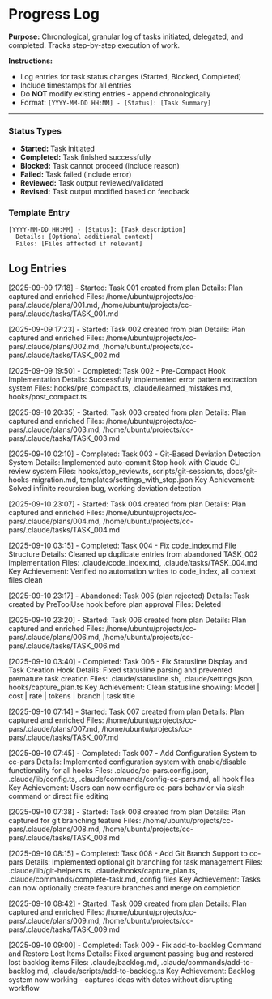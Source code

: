 # Progress Log

**Purpose:** Chronological, granular log of tasks initiated, delegated, and completed. Tracks step-by-step execution of work.

**Instructions:**
- Log entries for task status changes (Started, Blocked, Completed)
- Include timestamps for all entries
- Do **NOT** modify existing entries - append chronologically
- Format: `[YYYY-MM-DD HH:MM] - [Status]: [Task Summary]`

---
### Status Types
- **Started:** Task initiated
- **Completed:** Task finished successfully
- **Blocked:** Task cannot proceed (include reason)
- **Failed:** Task failed (include error)
- **Reviewed:** Task output reviewed/validated
- **Revised:** Task output modified based on feedback

### Template Entry
```
[YYYY-MM-DD HH:MM] - [Status]: [Task description]
  Details: [Optional additional context]
  Files: [Files affected if relevant]
```

## Log Entries
[2025-09-09 17:18] - Started: Task 001 created from plan
  Details: Plan captured and enriched
  Files: /home/ubuntu/projects/cc-pars/.claude/plans/001.md, /home/ubuntu/projects/cc-pars/.claude/tasks/TASK_001.md

[2025-09-09 17:23] - Started: Task 002 created from plan
  Details: Plan captured and enriched
  Files: /home/ubuntu/projects/cc-pars/.claude/plans/002.md, /home/ubuntu/projects/cc-pars/.claude/tasks/TASK_002.md

[2025-09-09 19:50] - Completed: Task 002 - Pre-Compact Hook Implementation
  Details: Successfully implemented error pattern extraction system
  Files: hooks/pre_compact.ts, .claude/learned_mistakes.md, hooks/post_compact.ts


[2025-09-10 20:35] - Started: Task 003 created from plan
  Details: Plan captured and enriched
  Files: /home/ubuntu/projects/cc-pars/.claude/plans/003.md, /home/ubuntu/projects/cc-pars/.claude/tasks/TASK_003.md

[2025-09-10 02:10] - Completed: Task 003 - Git-Based Deviation Detection System
  Details: Implemented auto-commit Stop hook with Claude CLI review system
  Files: hooks/stop_review.ts, scripts/git-session.ts, docs/git-hooks-migration.md, templates/settings_with_stop.json
  Key Achievement: Solved infinite recursion bug, working deviation detection

[2025-09-10 23:07] - Started: Task 004 created from plan
  Details: Plan captured and enriched
  Files: /home/ubuntu/projects/cc-pars/.claude/plans/004.md, /home/ubuntu/projects/cc-pars/.claude/tasks/TASK_004.md

[2025-09-10 03:15] - Completed: Task 004 - Fix code_index.md File Structure
  Details: Cleaned up duplicate entries from abandoned TASK_002 implementation
  Files: .claude/code_index.md, .claude/tasks/TASK_004.md
  Key Achievement: Verified no automation writes to code_index, all context files clean

[2025-09-10 23:17] - Abandoned: Task 005 (plan rejected)
  Details: Task created by PreToolUse hook before plan approval
  Files: Deleted

[2025-09-10 23:20] - Started: Task 006 created from plan
  Details: Plan captured and enriched
  Files: /home/ubuntu/projects/cc-pars/.claude/plans/006.md, /home/ubuntu/projects/cc-pars/.claude/tasks/TASK_006.md

[2025-09-10 03:40] - Completed: Task 006 - Fix Statusline Display and Task Creation Hook
  Details: Fixed statusline parsing and prevented premature task creation
  Files: .claude/statusline.sh, .claude/settings.json, hooks/capture_plan.ts
  Key Achievement: Clean statusline showing: Model | cost | rate | tokens | branch | task title

[2025-09-10 07:14] - Started: Task 007 created from plan
  Details: Plan captured and enriched
  Files: /home/ubuntu/projects/cc-pars/.claude/plans/007.md, /home/ubuntu/projects/cc-pars/.claude/tasks/TASK_007.md

[2025-09-10 07:45] - Completed: Task 007 - Add Configuration System to cc-pars
  Details: Implemented configuration system with enable/disable functionality for all hooks
  Files: .claude/cc-pars.config.json, .claude/lib/config.ts, .claude/commands/config-cc-pars.md, all hook files
  Key Achievement: Users can now configure cc-pars behavior via slash command or direct file editing

[2025-09-10 07:38] - Started: Task 008 created from plan
  Details: Plan captured for git branching feature
  Files: /home/ubuntu/projects/cc-pars/.claude/plans/008.md, /home/ubuntu/projects/cc-pars/.claude/tasks/TASK_008.md

[2025-09-10 08:15] - Completed: Task 008 - Add Git Branch Support to cc-pars
  Details: Implemented optional git branching for task management
  Files: .claude/lib/git-helpers.ts, .claude/hooks/capture_plan.ts, .claude/commands/complete-task.md, config files
  Key Achievement: Tasks can now optionally create feature branches and merge on completion

[2025-09-10 08:42] - Started: Task 009 created from plan
  Details: Plan captured and enriched
  Files: /home/ubuntu/projects/cc-pars/.claude/plans/009.md, /home/ubuntu/projects/cc-pars/.claude/tasks/TASK_009.md

[2025-09-10 09:00] - Completed: Task 009 - Fix add-to-backlog Command and Restore Lost Items
  Details: Fixed argument passing bug and restored lost backlog items
  Files: .claude/backlog.md, .claude/commands/add-to-backlog.md, .claude/scripts/add-to-backlog.ts
  Key Achievement: Backlog system now working - captures ideas with dates without disrupting workflow
